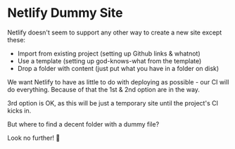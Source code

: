 # Netlify Dummy Site

Netlify doesn't seem to support any other way to create a new site except these:

- Import from existing project (setting up Github links & whatnot)
- Use a template (setting up god-knows-what from the template)
- Drop a folder with content (just put what you have in a folder on disk)

We want Netlify to have as little to do with deploying as possible - our CI will do everything. Because of that the 1st & 2nd option are in the way.

3rd option is OK, as this will be just a temporary site until the project's CI kicks in.

But where to find a decent folder with a dummy file?

Look no further! 🤪
